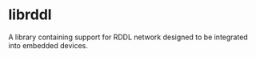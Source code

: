 # librddl
A library containing support for RDDL network designed to be integrated into embedded devices.
